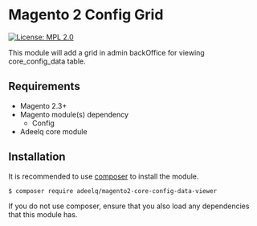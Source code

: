 Magento 2 Config Grid
 ======
 
[![License: MPL 2.0](https://img.shields.io/badge/License-MPL%202.0-brightgreen.svg)](../CoreConfigDataViewer/LICENSE)

This module will add a grid in admin backOffice for viewing core_config_data table.

## Requirements

- Magento 2.3+
- Magento module(s) dependency
    - Config
- Adeelq core module

## Installation

It is recommended to use [composer](https://getcomposer.org) to install the module.

```bash
$ composer require adeelq/magento2-core-config-data-viewer
```
If you do not use composer, ensure that you also load any dependencies that this module has.
